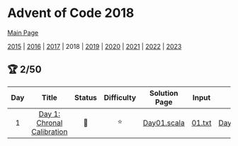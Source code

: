 

# Advent of Code 2018

[Main Page](https://adventofcode.com/2018)

[2015](/src/main/scala/advent_of_scala/2015/README.md) | [2016](/src/main/scala/advent_of_scala/2016/README.md) | [2017](/src/main/scala/advent_of_scala/2017/README.md) | 2018 | [2019](/src/main/scala/advent_of_scala/2019/README.md) | [2020](/src/main/scala/advent_of_scala/2020/README.md) | [2021](/src/main/scala/advent_of_scala/2021/README.md) | [2022](/src/main/scala/advent_of_scala/2022/README.md) | [2023](/src/main/scala/advent_of_scala/2023/README.md)

## :trophy: 2/50


| Day | Title | Status | Difficulty | Solution Page | Input | Test Page | Answer | Tags | 
| :---: | :------: | :---: | :---: | :---: | :---: | :---: | :---: | :---: |
| 1 | [Day 1: Chronal Calibration](https://adventofcode.com/2018/day/1) | :1st_place_medal: | :star:  | [Day01.scala](/src/main/scala/advent_of_scala/2018/Day01.scala) | [01.txt](/src/main/resources/inputs/2018/01.txt) | [Day01Suite.scala](/src/test/scala/advent_of_scala/2018/Day01Suite.scala) | (590, 83_445) | linked-list |
